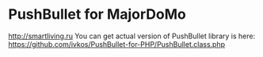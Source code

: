 PushBullet for MajorDoMo
========================
http://smartliving.ru
You can get actual version of PushBullet library is here: https://github.com/ivkos/PushBullet-for-PHP/PushBullet.class.php
